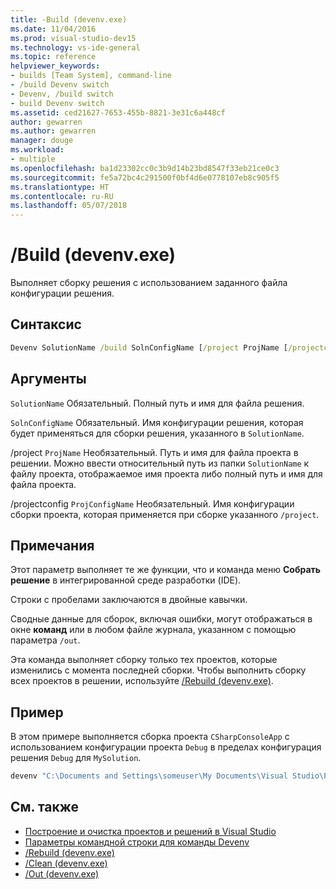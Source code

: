 ```yaml
---
title: -Build (devenv.exe)
ms.date: 11/04/2016
ms.prod: visual-studio-dev15
ms.technology: vs-ide-general
ms.topic: reference
helpviewer_keywords:
- builds [Team System], command-line
- /build Devenv switch
- Devenv, /build switch
- build Devenv switch
ms.assetid: ced21627-7653-455b-8821-3e31c6a448cf
author: gewarren
ms.author: gewarren
manager: douge
ms.workload:
- multiple
ms.openlocfilehash: ba1d23302cc0c3b9d14b23bd8547f33eb21ce0c3
ms.sourcegitcommit: fe5a72bc4c291500f0bf4d6e0778107eb8c905f5
ms.translationtype: HT
ms.contentlocale: ru-RU
ms.lasthandoff: 05/07/2018
---
```

# <a name="build-devenvexe"></a>/Build (devenv.exe)
Выполняет сборку решения с использованием заданного файла конфигурации решения.

## <a name="syntax"></a>Синтаксис

```cmd
Devenv SolutionName /build SolnConfigName [/project ProjName [/projectconfig ProjConfigName]]
```

## <a name="arguments"></a>Аргументы
 `SolutionName` Обязательный. Полный путь и имя для файла решения.

 `SolnConfigName` Обязательный. Имя конфигурации решения, которая будет применяться для сборки решения, указанного в `SolutionName`.

 /project `ProjName` Необязательный. Путь и имя для файла проекта в решении. Можно ввести относительный путь из папки `SolutionName` к файлу проекта, отображаемое имя проекта либо полный путь и имя для файла проекта.

 /projectconfig `ProjConfigName` Необязательный. Имя конфигурации сборки проекта, которая применяется при сборке указанного `/project`.

## <a name="remarks"></a>Примечания
 Этот параметр выполняет те же функции, что и команда меню **Собрать решение** в интегрированной среде разработки (IDE).

 Строки с пробелами заключаются в двойные кавычки.

 Сводные данные для сборок, включая ошибки, могут отображаться в окне **команд** или в любом файле журнала, указанном с помощью параметра `/out`.

 Эта команда выполняет сборку только тех проектов, которые изменились с момента последней сборки. Чтобы выполнить сборку всех проектов в решении, используйте [/Rebuild (devenv.exe)](../../ide/reference/rebuild-devenv-exe.md).

## <a name="example"></a>Пример
 В этом примере выполняется сборка проекта `CSharpConsoleApp` с использованием конфигурации проекта `Debug` в пределах конфигурация решения `Debug` для `MySolution`.

```cmd
devenv "C:\Documents and Settings\someuser\My Documents\Visual Studio\Projects\MySolution\MySolution.sln" /build Debug /project "CSharpWinApp\CSharpWinApp.csproj" /projectconfig Debug
```

## <a name="see-also"></a>См. также

- [Построение и очистка проектов и решений в Visual Studio](../../ide/building-and-cleaning-projects-and-solutions-in-visual-studio.md)
- [Параметры командной строки для команды Devenv](../../ide/reference/devenv-command-line-switches.md)
- [/Rebuild (devenv.exe)](../../ide/reference/rebuild-devenv-exe.md)
- [/Clean (devenv.exe)](../../ide/reference/clean-devenv-exe.md)
- [/Out (devenv.exe)](../../ide/reference/out-devenv-exe.md)
